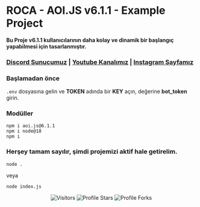 # ROCA - AOI.JS v6.1.1 - Example Project

**Bu Proje v6.1.1 kullanıcılarının daha kolay ve dinamik bir başlangıç yapabilmesi için tasarlanmıştır.**

### [Discord Sunucumuz](https://discord.gg/WYersnJp2f) | [Youtube Kanalımız](https://youtube.com/@roca200) | [Instagram Sayfamız](https://www.instagram.com/lewafuse0)

### **Başlamadan önce**
`.env` dosyasına gelin ve **TOKEN** adında bir **KEY** açın, değerine **bot_token** girin.

### Modüller
```
npm i aoi.js@6.1.1
npm i node@18
npm i 
```

### **Herşey tamam sayılır, şimdi projemizi aktif hale getirelim.**
```
node .
```
veya
```
node index.js
```


<p align="center">
<img src="https://gpvc.arturio.dev/lewafuse" alt="Visitors"></a>
<img src="https://img.shields.io/badge/dynamic/json?&label=Total%20Stars&color=bb2527&style=flat&style=for-the-badge&query=%24.stars&url=https://api.github-star-counter.workers.dev/user/lewafuse" alt="Profile Stars"></a>
<img src="https://img.shields.io/badge/dynamic/json?&label=Total%20Forks&color=bb2527&style=flat&style=for-the-badge&query=%24.forks&url=https://api.github-star-counter.workers.dev/user/lewafuse" alt="Profile Forks"></a>
<p>

